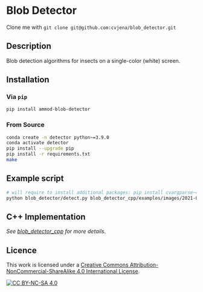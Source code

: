 # Blob Detector

Clone me with `git clone git@github.com:cvjena/blob_detector.git`

## Description
Blob detection algorithms for insects on a single-color (white) screen.

## Installation

### Via `pip`
```bash
pip install ammod-blob-detector
```

### From Source
```bash
conda create -n detector python~=3.9.0
conda activate detector
pip install --upgrade pip
pip install -r requirements.txt
make
```

## Example script
```bash
# will require to install additional packages: pip install cvargparse~=0.5 pyqt5 scikit-image
python blob_detector/detect.py blob_detector_cpp/examples/images/2021-08-02_Weinschale_4846.JPG
```

## C++ Implementation
*See [blob_detector_cpp](blob_detector_cpp) for more details.*


## Licence
This work is licensed under a
[Creative Commons Attribution-NonCommercial-ShareAlike 4.0 International License][cc-by-nc-sa].

[![CC BY-NC-SA 4.0][cc-by-nc-sa-image]][cc-by-nc-sa]

[cc-by-nc-sa]: http://creativecommons.org/licenses/by-nc-sa/4.0/
[cc-by-nc-sa-image]: https://licensebuttons.net/l/by-nc-sa/4.0/88x31.png
